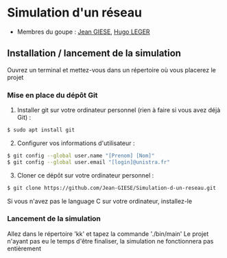 # Simulation d'un réseau

- Membres du goupe : [Jean GIESE](https://git.unistra.fr/jgiese), [Hugo LEGER](https://git.unistra.fr/legerh)

## Installation / lancement de la simulation

Ouvrez un terminal et mettez-vous dans un répertoire où vous placerez le projet

### Mise en place du dépôt Git

1. Installer git sur votre ordinateur personnel (rien à faire si vous avez déjà Git) :
```sh
$ sudo apt install git
```

2. Configurer vos informations d'utilisateur :
```sh
$ git config --global user.name "[Prenom] [Nom]"
$ git config --global user.email "[login]@unistra.fr"
```

3. Cloner ce dépôt sur votre ordinateur personnel :
```sh
$ git clone https://github.com/Jean-GIESE/Simulation-d-un-reseau.git
```
Si vous n'avez pas le language C sur votre ordinateur, installez-le

### Lancement de la simulation

Allez dans le répertoire 'kk' et tapez la commande './bin/main'
Le projet n'ayant pas eu le temps d'être finaliser, la simulation ne fonctionnera pas entièrement
